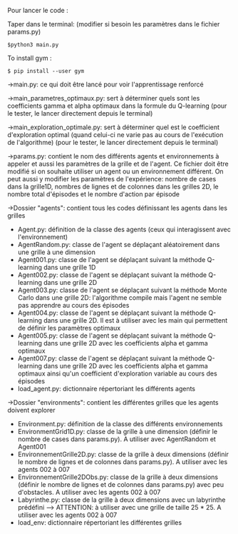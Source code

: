 Pour lancer le code : 

Taper dans le terminal: (modifier si besoin les paramètres dans le fichier params.py)

```commandline
$python3 main.py
```

To install gym : 

```commandline
$ pip install --user gym
```


 ->main.py: ce qui doit être lancé pour voir l'apprentissage renforcé
 
 ->main_parametres_optimaux.py: sert à déterminer quels sont les coefficients gamma et alpha optimaux dans la formule du Q-learning (pour le tester, le lancer directement depuis le terminal)
 
 ->main_exploration_optimale.py: sert à déterminer quel est le coefficient d'exploration optimal (quand celui-ci ne varie pas au cours de l'exécution de l'algorithme) (pour le tester, le lancer directement depuis le terminal)
 
 ->params.py: contient le nom des différents agents et environnements à appeler et aussi les paramètres de la grille et de l'agent. Ce fichier doit être modifié si on souhaite utiliser un agent ou un environnement différent. On peut aussi y modifier les paramètres de l'expérience: nombre de cases dans la grille1D, nombres de lignes et de colonnes dans les grilles 2D, le nombre total d'épisodes et le nombre d'action par épisode  
 
 ->Dossier "agents": contient tous les codes définissant les agents dans les grilles
   - Agent.py: définition de la classe des agents (ceux qui interagissent avec l'environnement)
   - AgentRandom.py: classe de l'agent se déplaçant aléatoirement dans une grille à une dimension
   - Agent001.py: classe de l'agent se déplaçant suivant la méthode Q-learning dans une grille 1D
   - Agent002.py: classe de l'agent se déplaçant suivant la méthode Q-learning dans une grille 2D
   - Agent003.py: classe de l'agent se déplaçant suivant la méthode Monte Carlo dans une grille 2D: l'algorithme compile mais l'agent ne semble pas apprendre au cours des épisodes
   - Agent004.py: classe de l'agent se déplaçant suivant la méthode Q-learning dans une grille 2D. Il est à utiliser avec les main qui permettent de définir les paramètres optimaux
   - Agent005.py: classe de l'agent se déplaçant suivant la méthode Q-learning dans une grille 2D avec les coefficients alpha et gamma optimaux
   - Agent007.py: classe de l'agent se déplaçant suivant la méthode Q-learning dans une grille 2D avec les coefficients alpha et gamma optimaux ainsi qu'un coefficient d'exploration variable au cours des épisodes
   - load_agent.py: dictionnaire répertoriant les différents agents
   
 
 ->Dossier "environments": contient les différentes grilles que les agents doivent explorer
   - Environment.py: définition de la classe des différents environnements
   - EnvironmentGrid1D.py: classe de la grille à une dimension (définir le nombre de cases dans params.py). A utiliser avec AgentRandom et Agent001
   - EnvironnementGrille2D.py: classe de la grille à deux dimensions (définir le nombre de lignes et de colonnes dans params.py). A utiliser avec les agents 002 à 007
   - EnvironnementGrille2DObs.py: classe de la grille à deux dimensions (définir le nombre de lignes et de colonnes dans params.py) avec peu d'obstacles. A utiliser avec les agents 002 à 007
   - Labyrinthe.py: classe de la grille à deux dimensions avec un labyrinthe prédéfini --> ATTENTION: à utiliser avec une grille de taille 25 * 25. A utiliser avec les agents 002 à 007
   - load_env: dictionnaire répertoriant les différentes grilles
 
 
 
 
 
 
